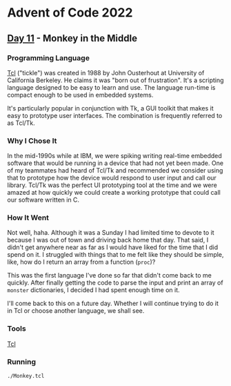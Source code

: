 # Advent of Code 2022
## [Day 11](https://adventofcode.com/2022/day/11) - Monkey in the Middle

### Programming Language 

[Tcl](https://en.wikipedia.org/wiki/Tcl) ("tickle") was created in 1988 by John Ousterhout at University of California Berkeley.
He claims it was "born out of frustration".
It's a scripting language designed to be easy to learn and use.
The language run-time is compact enough to be used in embedded systems.

It's particularly popular in conjunction with Tk, a GUI toolkit that makes it easy to prototype user interfaces.
The combination is frequently referred to as Tcl/Tk.

### Why I Chose It

In the mid-1990s while at IBM, we were spiking writing real-time embedded software that would be running in a device that had not yet been made.
One of my teammates had heard of Tcl/Tk and recommended we consider using that to prototype how the device would respond to user input and call our library.
Tcl/Tk was the perfect UI prototyping tool at the time and we were amazed at how quickly we could create a working prototype that could call our software written in C.

### How It Went

Not well, haha.
Although it was a Sunday I had limited time to devote to it because I was out of town and driving back home that day.
That said, I didn't get anywhere near as far as I would have liked for the time that I did spend on it.
I struggled with things that to me felt like they should be simple, like, how do I return an array from a function (`proc`)?

This was the first language I've done so far that didn't come back to me quickly.
After finally getting the code to parse the input and print an array of `monster` dictionaries, I decided I had spent enough time on it.

I'll come back to this on a future day.
Whether I will continue trying to do it in Tcl or choose another language, we shall see.

### Tools

[Tcl](https://www.tcl-lang.org/)

### Running

```
./Monkey.tcl
```
